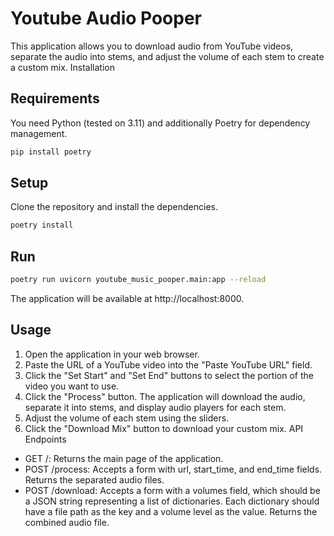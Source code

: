# Youtube Audio Pooper

This application allows you to download audio from YouTube videos, separate the audio into stems, and adjust the volume of each stem to create a custom mix.
Installation

## Requirements

You need Python (tested on 3.11) and additionally Poetry for dependency management.

```bash
pip install poetry
```

## Setup

Clone the repository and install the dependencies.

```bash
poetry install
```

## Run

```bash
poetry run uvicorn youtube_music_pooper.main:app --reload
```


The application will be available at http://localhost:8000.


## Usage

1. Open the application in your web browser.
2. Paste the URL of a YouTube video into the "Paste YouTube URL" field.
3. Click the "Set Start" and "Set End" buttons to select the portion of the video you want to use.
4. Click the "Process" button. The application will download the audio, separate it into stems, and display audio players for each stem.
5. Adjust the volume of each stem using the sliders.
6. Click the "Download Mix" button to download your custom mix.
API Endpoints

- GET /: Returns the main page of the application.
- POST /process: Accepts a form with url, start_time, and end_time fields. Returns the separated audio files.
- POST /download: Accepts a form with a volumes field, which should be a JSON string representing a list of dictionaries. Each dictionary should have a file path as the key and a volume level as the value. Returns the combined audio file.
